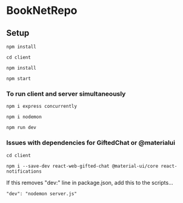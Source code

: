 # BookNetRepo

## Setup
`npm install`

`cd client`

`npm install`

`npm start`

### To run client and server simultaneously
`npm i express concurrently`

`npm i nodemon`

`npm run dev`

### Issues with dependencies for GiftedChat or @materialui
`cd client`

`npm i --save-dev react-web-gifted-chat @material-ui/core react-notifications`

If this removes "dev:" line in package.json, add this to the scripts...

`"dev": "nodemon server.js"`
